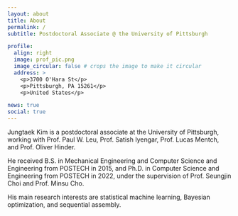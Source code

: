 ```yaml
---
layout: about
title: About
permalink: /
subtitle: Postdoctoral Associate @ the University of Pittsburgh

profile:
  align: right
  image: prof_pic.png
  image_circular: false # crops the image to make it circular
  address: >
    <p>3700 O'Hara St</p>
    <p>Pittsburgh, PA 15261</p>
    <p>United States</p>

news: true
social: true
---
```


Jungtaek Kim is a postdoctoral associate at the University of Pittsburgh, working with Prof. Paul W. Leu, Prof. Satish Iyengar, Prof. Lucas Mentch, and Prof. Oliver Hinder.

He received B.S. in Mechanical Engineering and Computer Science and Engineering from POSTECH in 2015, and Ph.D. in Computer Science and Engineering from POSTECH in 2022, under the supervision of Prof. Seungjin Choi and Prof. Minsu Cho.

His main research interests are statistical machine learning, Bayesian optimization, and sequential assembly.
